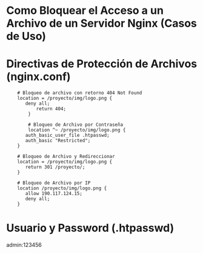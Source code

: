 # Como Bloquear el Acceso a un Archivo de un Servidor Nginx (Casos de Uso)

# Directivas de Protección de Archivos (nginx.conf)

		# Bloqueo de archivo con retorno 404 Not Found
		location = /proyecto/img/logo.png {
		   deny all;
	           return 404;
	        }

	        # Bloqueo de Archivo por Contraseña
	        location ^~ /proyecto/img/logo.png {
		   auth_basic_user_file .htpasswd;
		   auth_basic "Restricted";
		}

		# Bloqueo de Archivo y Redireccionar
		location = /proyecto/img/logo.png {
		   return 301 /proyecto/;
		}

		# Bloqueo de Archivo por IP
		location /proyecto/img/logo.png {
		   allow 190.117.124.15;
		   deny all;
		} 
		
# Usuario y Password (.htpasswd)
admin:123456
